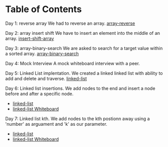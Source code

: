 # Table of Contents

Day 1: reverse array
We had to reverse an array.
[array-reverse](array-reverse.png)

Day 2: array insert shift
We have to insert an element into the middle of an array.
[insert-shift-array](insert-shift-array.png)

Day 3: array-binary-search
We are asked to search for a target value within a sorted array.
[array-binary-search](array-binary-search.png)

Day 4: Mock Interview
A mock whiteboard interview with a peer.

Day 5: Linked List implentation.
We created a linked linked list with ability to add and delete and traverse.
[linked-list](https://github.com/scottie-l/data-structures-and-algorithms/tree/main/javascript/401/linked-lists)

Day 6: Linked list insertions.
We add nodes to the end and insert a node before and after a specific node.
- [linked-list](https://github.com/scottie-l/data-structures-and-algorithms/tree/main/javascript/401/linked-lists)
- [linked-list Whiteboard](Linked-lists.png)

Day 7: Linked list kth.
We add nodes to the kth postionn away using a 'number' as arguament and 'k' as our parameter.
- [linked-list](https://github.com/scottie-l/data-structures-and-algorithms/tree/main/javascript/401/linked-lists)
- [linked-list Whiteboard](linked-list-kth.png)
